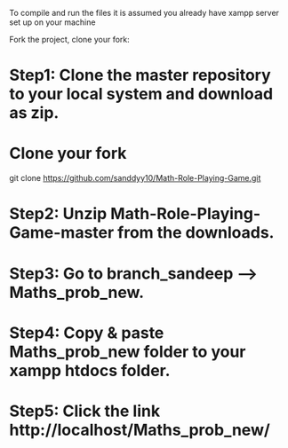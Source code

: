 To compile and run the files it is assumed you already have xampp server set up on your machine

Fork the project, clone your fork:

# Step1: Clone the master repository to your local system and download as zip.
# Clone your fork
git clone https://github.com/sanddyy10/Math-Role-Playing-Game.git

# Step2: Unzip Math-Role-Playing-Game-master from the downloads.

# Step3: Go to branch_sandeep --> Maths_prob_new.

# Step4: Copy & paste Maths_prob_new folder to your xampp htdocs folder.

# Step5: Click the link http://localhost/Maths_prob_new/




